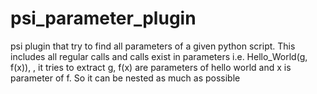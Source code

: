 # psi_parameter_plugin
 psi plugin that try to find all parameters of a given python script. 
 This includes all regular calls and calls exist in parameters i.e. Hello_World(g, f(x)), , it tries to extract g, f(x) are parameters of hello world and x is parameter of f. 
 So it can be nested as much as possible
